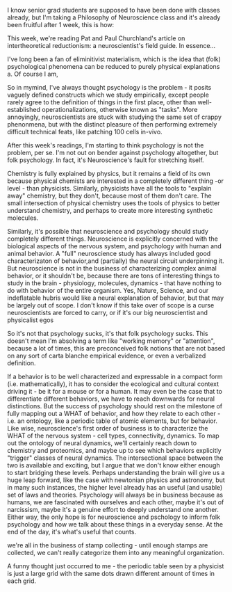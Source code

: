 I know senior grad students are supposed to have been done with classes already, but I'm taking a Philosophy of Neuroscience class and it's already been fruitful after 1 week, this is how:

This week, we're reading Pat and Paul Churchland's article on intertheoretical reductionism: a neuroscientist's field guide. In essence...

I've long been a fan of eliminitivist materialism, which is the idea that (folk) psychological phenomena can be reduced to purely physical explanations a. Of course I am,

So in mymind, I've always thought psychology is the problem - it posits vaguely defined constructs which we study empirically, except people rarely agree to the definition of things in the first place, other than well-established operationalizations, otherwise known as "tasks". More annoyingly, neuroscientists are stuck with studying the same set of crappy phenonmena, but with the distinct pleasure of then performing extremely difficult technical feats, like patching 100 cells in-vivo.

After this week's readings, I'm starting to think psychology is not the problem, per se. I'm not out on bender against psychology altogether, but folk psychology. In fact, it's Neuroscience's fault for stretching itself.

Chemistry is fully explained by physics, but it remains a field of its own because physical chemists are interested in a completely different thing -or level - than physicists. Similarly, physicists have all the tools to "explain away" chemistry, but they don't, because most of them don't care. The small intersection of physical chemistry uses the tools of physics to better understand chemistry, and perhaps to create more interesting synthetic molecules.

Similarly, it's possible that neuroscience and psychology should study completely different things. Neuroscience is explicitly concerned with the biological aspects of the nervous system, and psychology with human and animal behavior. A "full" neuroscience study has always included good characterizaton of behavior,and (partially) the neural circuit underpinning it. But neuroscience is not in the business of characterizing complex animal behavior, or it shouldn't be, because there are tons of interesting things to study in the brain - physiology, molecules, dynamics - that have nothing to do with behavior of the entire organism. Yes, Nature, Science, and our indeflatable hubris would like a neural explanation of behavior, but that may be largely out of scope. I don't know if this take over of scope is a curse neuroscientists are forced to carry, or if it's our big neuroscientist and physicalist egos

So it's not that psychology sucks, it's that folk psychology sucks. This doesn't mean I'm absolving a term like "working memory" or "attention", because a lot of times, this are preconceived folk notions that are not based on any sort of carta blanche empirical evidence, or even a verbalized definition.

If a behavior is to be well characterized and expressable in a compact form (i.e. mathematically), it has to consider the ecological and cultural context driving it - be it for a mouse or for a human. It may even be the case that to differentiate different behaviors, we have to reach downwards for neural distinctions. But the success of psychology should rest on the milestone of fully mapping out a WHAT of behavior, and how they relate to each other - i.e. an ontology, like a periodic table of atomic elements, but for behavior. Like wise, neuroscience's first order of business is to characterize the WHAT of the nervous system - cell types, connectivity, dynamics. To map out the ontology of neural dynamics, we'll certainly reach down to chemistry and proteomics, and maybe up to see which behaviors explicitly "trigger" classes of neural dynamics. The intersectional space between the two is available and exciting, but I argue that we don't know either enough to start bridging these levels. Perhaps understanding the brain will give us a huge leap forward, like the case with newtonian physics and astronomy, but in many such instances, the higher level already has an useful (and usable) set of laws and theories. Psychology will always be in business because as humans, we are fascinated with ourselves and each other, maybe it's out of narcissism, maybe it's a genuine effort to deeply understand one another. Either way, the only hope is for neuroscience and pschology to inform folk psychology and how we talk about these things in a everyday sense. At the end of the day, it's what's useful that counts.

we're all in the business of stamp collecting - until enough stamps are collected, we can't really categorize them into any meaningful organization. 

A funny thought just occurred to me - the periodic table seen by a physicist is just a large grid with the same dots drawn different amount of times in each grid.
